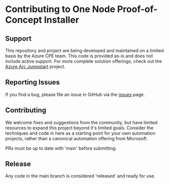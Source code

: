 # Contributing to One Node Proof-of-Concept Installer

## Support
This repository and project are being developed and maintained on a limited basis by the Azure CPE team. This code is provided as-is and does not include active support. For more complete solution offerings, check out the [Azure Arc Jumpstart](https://azurearcjumpstart.io/overview/) project.

## Reporting Issues

If you find a bug, please file an issue in GitHub via the [issues](https://github.com/microsoft/onenode-edge-poc/issues) page.

## Contributing
We welcome fixes and suggestions from the community, but have limited resources to expand this project beyond it's limited goals. Consider the techniques and code in here as a starting point for your own automation projects, rather than a canonical automation offering from Microsoft.

PRs must be up to date with 'main' before submitting.

## Release

Any code in the main branch is considered 'released' and ready for use.